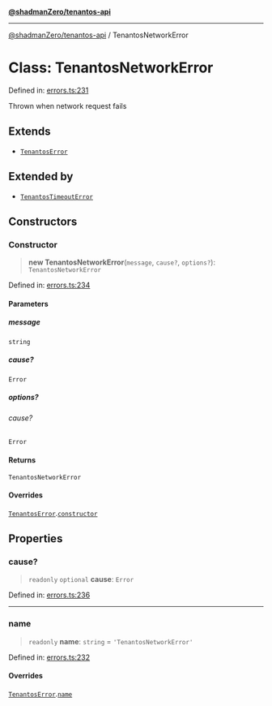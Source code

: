 [**@shadmanZero/tenantos-api**](../README.md)

***

[@shadmanZero/tenantos-api](../globals.md) / TenantosNetworkError

# Class: TenantosNetworkError

Defined in: [errors.ts:231](https://github.com/shadmanZero/tenantos-api/blob/1519ecac4035082956b06ca1cf266b8ad4cc7904/src/errors.ts#L231)

Thrown when network request fails

## Extends

- [`TenantosError`](TenantosError.md)

## Extended by

- [`TenantosTimeoutError`](TenantosTimeoutError.md)

## Constructors

### Constructor

> **new TenantosNetworkError**(`message`, `cause?`, `options?`): `TenantosNetworkError`

Defined in: [errors.ts:234](https://github.com/shadmanZero/tenantos-api/blob/1519ecac4035082956b06ca1cf266b8ad4cc7904/src/errors.ts#L234)

#### Parameters

##### message

`string`

##### cause?

`Error`

##### options?

###### cause?

`Error`

#### Returns

`TenantosNetworkError`

#### Overrides

[`TenantosError`](TenantosError.md).[`constructor`](TenantosError.md#constructor)

## Properties

### cause?

> `readonly` `optional` **cause**: `Error`

Defined in: [errors.ts:236](https://github.com/shadmanZero/tenantos-api/blob/1519ecac4035082956b06ca1cf266b8ad4cc7904/src/errors.ts#L236)

***

### name

> `readonly` **name**: `string` = `'TenantosNetworkError'`

Defined in: [errors.ts:232](https://github.com/shadmanZero/tenantos-api/blob/1519ecac4035082956b06ca1cf266b8ad4cc7904/src/errors.ts#L232)

#### Overrides

[`TenantosError`](TenantosError.md).[`name`](TenantosError.md#name)
